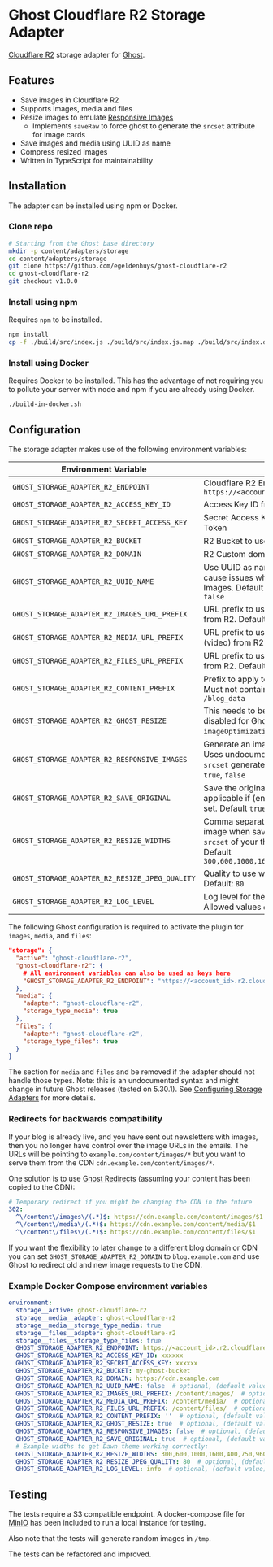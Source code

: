 # Ghost Cloudflare R2 Storage Adapter
[Cloudflare R2](https://www.cloudflare.com/products/r2/) storage adapter for [Ghost](https://github.com/TryGhost/Ghost).

## Features
- Save images in Cloudflare R2
- Supports images, media and files
- Resize images to emulate [Responsive Images](https://ghost.org/docs/themes/assets/)
  - Implements `saveRaw` to force ghost to generate the `srcset` attribute for image cards
- Save images and media using UUID as name
- Compress resized images
- Written in TypeScript for maintainability

## Installation
The adapter can be installed using npm or Docker.

### Clone repo
```bash
# Starting from the Ghost base directory
mkdir -p content/adapters/storage
cd content/adapters/storage
git clone https://github.com/egeldenhuys/ghost-cloudflare-r2
cd ghost-cloudflare-r2
git checkout v1.0.0
```

### Install using npm
Requires `npm` to be installed.

```bash
npm install
cp -f ./build/src/index.js ./build/src/index.js.map ./build/src/index.d.ts .
```

### Install using Docker
Requires Docker to be installed. This has the advantage of not requiring you to pollute your server with node and npm if you are already using Docker.

```bash
./build-in-docker.sh
```

## Configuration
The storage adapter makes use of the following environment variables:

| Environment Variable                           | Description                                                                                                                                                                             |
|------------------------------------------------|-----------------------------------------------------------------------------------------------------------------------------------------------------------------------------------------|
| `GHOST_STORAGE_ADAPTER_R2_ENDPOINT`            | Cloudflare R2 Endpoint. Example: `https://<account_id>.r2.cloudflarestorage.com`                                                                                                        |
| `GHOST_STORAGE_ADAPTER_R2_ACCESS_KEY_ID`       | Access Key ID from Cloudflare R2 API Token                                                                                                                                              |
| `GHOST_STORAGE_ADAPTER_R2_SECRET_ACCESS_KEY`   | Secret Access Key from Cloudflare R2 API Token                                                                                                                                          |
| `GHOST_STORAGE_ADAPTER_R2_BUCKET`              | R2 Bucket to use for storage                                                                                                                                                            |
| `GHOST_STORAGE_ADAPTER_R2_DOMAIN`              | R2 Custom domain to use for serving content                                                                                                                                             |
| `GHOST_STORAGE_ADAPTER_R2_UUID_NAME`           | Use UUID as name when storing images. May cause issues when used with Responsive Images. Default `false`. Allowed values `true`, `false`                                                |
| `GHOST_STORAGE_ADAPTER_R2_IMAGES_URL_PREFIX`   | URL prefix to use for storing and serving images from R2. Default `/content/images/`                                                                                                    |
| `GHOST_STORAGE_ADAPTER_R2_MEDIA_URL_PREFIX`    | URL prefix to use for storing and serving media (video) from R2. Default `/content/media/`                                                                                              |
| `GHOST_STORAGE_ADAPTER_R2_FILES_URL_PREFIX`    | URL prefix to use for storing and serving files from R2. Default `/content/files/`                                                                                                      |
| `GHOST_STORAGE_ADAPTER_R2_CONTENT_PREFIX`      | Prefix to apply to all prefixes. Default empty. Must not contain a trailing slash. Example `/blog_data`                                                                                 |
| `GHOST_STORAGE_ADAPTER_R2_GHOST_RESIZE`        | This needs to be set to `false` if Image resizing is disabled for Ghost ( env `imageOptimization__resize`). Default `true`                                                              |
| `GHOST_STORAGE_ADAPTER_R2_RESPONSIVE_IMAGES`   | Generate an image for each width specified. Uses undocumented Ghost internal logic to get `srcset` generated. Default `false`. Allowed values `true`, `false`                           |
| `GHOST_STORAGE_ADAPTER_R2_SAVE_ORIGINAL`       | Save the original unoptimized image. Only applicable if (env `imageOptimization__resize`) is set. Default `true`. Allowed Values `true`, `false`                                        |
| `GHOST_STORAGE_ADAPTER_R2_RESIZE_WIDTHS`       | Comma separated list of widths to resize the image when saving. This should match the `srcset` of your theme and any Ghost overrides. Default `300,600,1000,1600,400,750,960,1140,1200` |
| `GHOST_STORAGE_ADAPTER_R2_RESIZE_JPEG_QUALITY` | Quality to use when resizing JPEG images. Default: `80`                                                                                                                                 |
| `GHOST_STORAGE_ADAPTER_R2_LOG_LEVEL`           | Log level for the storage adapter. Default `info`. Allowed values `debug`, `info`, `warn`, `error`                                                                                      |

The following Ghost configuration is required to activate the plugin for `images`, `media`, and `files`:
```json
"storage": {
  "active": "ghost-cloudflare-r2",
  "ghost-cloudflare-r2": {
    # All environment variables can also be used as keys here
    "GHOST_STORAGE_ADAPTER_R2_ENDPOINT": "https://<account_id>.r2.cloudflarestorage.com"
  },
  "media": {
    "adapter": "ghost-cloudflare-r2",
    "storage_type_media": true
  },
  "files": {
    "adapter": "ghost-cloudflare-r2",
    "storage_type_files": true
  }
}
```

The section for `media` and `files` and be removed if the adapter should not handle those types.
Note: this is an undocumented syntax and might change in future Ghost releases (tested on 5.30.1).
See [Configuring Storage Adapters](https://ghost.org/docs/config/#storage-adapters) for more details.

### Redirects for backwards compatibility
If your blog is already live, and you have sent out newsletters with images, then you no longer have control over the image URLs in the emails.
The URLs will be pointing to `example.com/content/images/*` but you want to serve them from the CDN `cdn.example.com/content/images/*`.

One solution is to use [Ghost Redirects](https://ghost.org/tutorials/implementing-redirects/) (assuming your content has been copied to the CDN):
```yaml
# Temporary redirect if you might be changing the CDN in the future
302:
  ^\/content\/images\/(.*)$: https://cdn.example.com/content/images/$1
  ^\/content\/media\/(.*)$: https://cdn.example.com/content/media/$1
  ^\/content\/files\/(.*)$: https://cdn.example.com/content/files/$1
```

If you want the flexibility to later change to a different blog domain or CDN you can set
`GHOST_STORAGE_ADAPTER_R2_DOMAIN` to `blog.example.com` and use Ghost to redirect old and new image requests to the CDN.

### Example Docker Compose environment variables
```yaml
environment:
  storage__active: ghost-cloudflare-r2
  storage__media__adapter: ghost-cloudflare-r2
  storage__media__storage_type_media: true
  storage__files__adapter: ghost-cloudflare-r2
  storage__files__storage_type_files: true
  GHOST_STORAGE_ADAPTER_R2_ENDPOINT: https://<account_id>.r2.cloudflarestorage.com
  GHOST_STORAGE_ADAPTER_R2_ACCESS_KEY_ID: xxxxxx
  GHOST_STORAGE_ADAPTER_R2_SECRET_ACCESS_KEY: xxxxxx
  GHOST_STORAGE_ADAPTER_R2_BUCKET: my-ghost-bucket
  GHOST_STORAGE_ADAPTER_R2_DOMAIN: https://cdn.example.com
  GHOST_STORAGE_ADAPTER_R2_UUID_NAME: false  # optional, (default value)
  GHOST_STORAGE_ADAPTER_R2_IMAGES_URL_PREFIX: /content/images/  # optional, (default value)
  GHOST_STORAGE_ADAPTER_R2_MEDIA_URL_PREFIX: /content/media/  # optional, (default value)
  GHOST_STORAGE_ADAPTER_R2_FILES_URL_PREFIX: /content/files/  # optional, (default value)
  GHOST_STORAGE_ADAPTER_R2_CONTENT_PREFIX: ''  # optional, (default value)
  GHOST_STORAGE_ADAPTER_R2_GHOST_RESIZE: true  # optional, (default value)
  GHOST_STORAGE_ADAPTER_R2_RESPONSIVE_IMAGES: false  # optional, (default value) 
  GHOST_STORAGE_ADAPTER_R2_SAVE_ORIGINAL: true  # optional, (default value)
  # Example widths to get Dawn theme working correctly:
  GHOST_STORAGE_ADAPTER_R2_RESIZE_WIDTHS: 300,600,1000,1600,400,750,960,1140,1200  # optional, (default value)
  GHOST_STORAGE_ADAPTER_R2_RESIZE_JPEG_QUALITY: 80  # optional, (default value)
  GHOST_STORAGE_ADAPTER_R2_LOG_LEVEL: info  # optional, (default value)
```

## Testing
The tests require a S3 compatible endpoint. A docker-compose file for [MinIO](https://min.io/) has been included to run
a local instance for testing.

Also note that the tests will generate random images in `/tmp`.

The tests can be refactored and improved.
